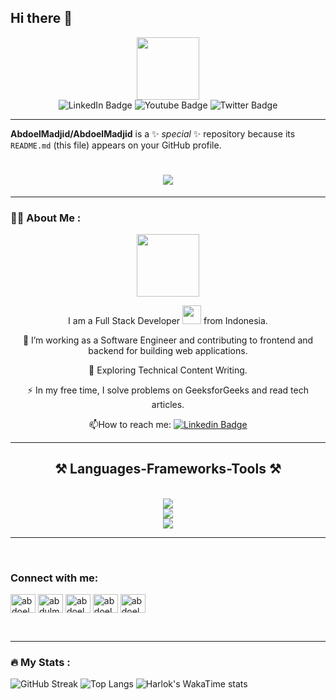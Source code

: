 ## Hi there 👋
<div id="header" align="center">
  <img src="https://media.giphy.com/media/M9gbBd9nbDrOTu1Mqx/giphy.gif" width="100"/>
</div>
<div id="badges" align="center">
  <img src="https://img.shields.io/badge/LinkedIn-blue?style=for-the-badge&logo=linkedin&logoColor=white" alt="LinkedIn Badge"/>
  <img src="https://img.shields.io/badge/YouTube-red?style=for-the-badge&logo=youtube&logoColor=white" alt="Youtube Badge"/>
  <img src="https://img.shields.io/badge/Twitter-blue?style=for-the-badge&logo=twitter&logoColor=white" alt="Twitter Badge"/>
</div>

---

**AbdoelMadjid/AbdoelMadjid** is a ✨ _special_ ✨ repository because its `README.md` (this file) appears on your GitHub profile.

<h1 align="center">
    <img src="https://readme-typing-svg.herokuapp.com/?font=Righteous&size=35&center=true&vCenter=true&width=500&height=70&duration=4000&lines=Hi+There!+👋;+I'm+Abdoel+Madjid!;" />
</h1>

---

### :woman_technologist: About Me : 
<div align="center">
<img src="https://avatars.githubusercontent.com/u/2272221?v=4" height="100"/>

I am a Full Stack Developer <img src="https://media.giphy.com/media/WUlplcMpOCEmTGBtBW/giphy.gif" width="30"> from Indonesia.

:telescope: I’m working as a Software Engineer and contributing to frontend and backend for building web applications.

:seedling: Exploring Technical Content Writing.

:zap: In my free time, I solve problems on GeeksforGeeks and read tech articles.

:mailbox:How to reach me: [![Linkedin Badge](https://img.shields.io/badge/-kakbar-blue?style=flat&logo=Linkedin&logoColor=white)](https://www.linkedin.com/in/abdoelmadjid/)
</div>

---

<h2 align="center">⚒️ Languages-Frameworks-Tools ⚒️</h2>
<br/>
<div align="center">
    <img src="https://skillicons.dev/icons?i=react,bootstrap,html,php,css,vscode,github,git" /><br>
    <img src="https://skillicons.dev/icons?i=nodejs,javascript,typescript,c,java,mysql" /><br>
    <img src="https://skillicons.dev/icons?i=laravel,codepen,wordpress,linkedin" /><br>
</div>

---
<br>
<h3 align="left">Connect with me:</h3>
<p align="left">
<a href="https://www.linkedin.com/in/abdoelmadjid/" target="blank"><img align="center" src="https://raw.githubusercontent.com/rahuldkjain/github-profile-readme-generator/master/src/images/icons/Social/linked-in-alt.svg" alt="abdoelmadjid" height="30" width="40" /></a>
<a href="https://stackoverflow.com/users/7070680/abdul-madjid" target="blank"><img align="center" src="https://raw.githubusercontent.com/rahuldkjain/github-profile-readme-generator/master/src/images/icons/Social/stack-overflow.svg" alt="abdulmadjid" height="30" width="40" /></a>
<a href="https://www.facebook.com/abdulmadjid.mpd/" target="blank"><img align="center" src="https://raw.githubusercontent.com/rahuldkjain/github-profile-readme-generator/master/src/images/icons/Social/facebook.svg" alt="abdoelmadjid" height="30" width="40" /></a>
<a href="https://www.instagram.com/abdoelmadjid/" target="blank"><img align="center" src="https://raw.githubusercontent.com/rahuldkjain/github-profile-readme-generator/master/src/images/icons/Social/instagram.svg" alt="abdoelmadjid" height="30" width="40" /></a>
<a href="https://www.youtube.com/@AbdulMadjidMPd
" target="blank"><img align="center" src="https://raw.githubusercontent.com/rahuldkjain/github-profile-readme-generator/master/src/images/icons/Social/youtube.svg" alt="abdoelmadjid" height="30" width="40" /></a>
</p>
<br>

---

### :fire: My Stats :
![GitHub Streak](http://github-readme-streak-stats.herokuapp.com?user=AbdoelMadjid&theme=dark&background=000000)
![Top Langs](https://github-readme-stats.vercel.app/api/top-langs/?username=AbdoelMadjid&layout=compact&theme=vision-friendly-dark)
![Harlok's WakaTime stats](https://github-readme-stats.vercel.app/api/wakatime?username=AbdoelMadjid)
